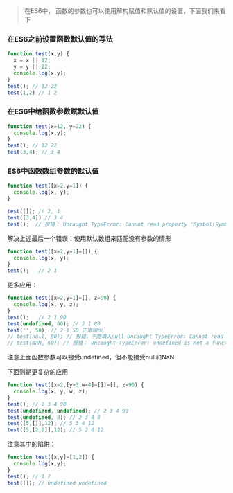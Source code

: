> 在ES6中， 函数的参数也可以使用解构赋值和默认值的设置，下面我们来看下

### 在ES6之前设置函数默认值的写法

```javascript
function test(x,y) {
  x = x || 12;
  y = y || 22;
  console.log(x,y);
}
test(); // 12 22
test(1,2) // 1 2
```

### 在ES6中给函数参数赋默认值

```javascript
function test(x=12, y=22) {
  console.log(x,y);
}
test(); // 12 22
test(3,4); // 3 4
```

### ES6中函数数组参数的默认值

```javascript
function test([x=2,y=1]) {
  console.log(x, y);
}

test([]); // 2, 1
test([3,4]) // 3 4
test();  // 报错： Uncaught TypeError: Cannot read property 'Symbol(Symbol.iterator)' of undefined

```

解决上述最后一个错误：使用默认数组来匹配没有参数的情形

```javascript
function test([x=2,y=1]=[]) {
  console.log(x, y);
}
test();   // 2 1
```

更多应用：

```javascript
function test([x=2,y=1]=[], z=90) {
  console.log(x, y, z);
}
test();   // 2 1 90
test(undefined, 80); // 2 1 80
test('', 50); // 2 1 50 正常输出
// test(null, 80); // 报错，不能填入null Uncaught TypeError: Cannot read property 'Symbol(Symbol.iterator)' of object
// test(NaN, 60); // 报错： Uncaught TypeError: undefined is not a function
```

注意上面函数参数可以接受undefined，但不能接受null和NaN

下面则是更复杂的应用

```javascript
function test([x=2,[y=3,w=4]=[]]=[], z=90) {
  console.log(x, y, w, z);
}
test(); // 2 3 4 90
test(undefined, undefined); // 2 3 4 90
test(undefined, 8); // 2 3 4 8
test([5,[]],12); // 5 3 4 12
test([5,[2,6]],12); // 5 2 6 12
```

注意其中的陷阱：

```javascript
function test([x,y]=[1,2]) {
  console.log(x,y);
}
test(); // 1 2
test([]); // undefined undefined
```